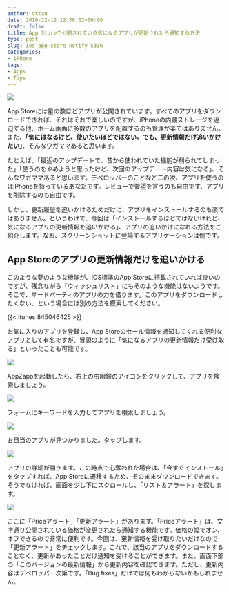 ```yaml
---
author: ottan
date: 2016-12-12 12:30:02+00:00
draft: false
title: App Storeで公開されている気になるアプリが更新されたら通知する方法
type: post
slug: ios-app-store-notify-5336
categories:
- iPhone
tags:
- Apps
- Tips
---
```


![](/uploads/2016/12/161212-584e93a882512.jpg)






App Storeには星の数ほどアプリが公開されています。すべてのアプリをダウンロードできれば、それはそれで楽しいのですが、iPhoneの内蔵ストレージを逼迫する他、ホーム画面に多数のアプリを配置するのも管理が楽ではありません。また、**「気にはなるけど、使いたいほどではない。でも、更新情報だけ追いかけたい」**、そんなワガママあると思います。





たとえば、「最近のアップデートで、昔から使われていた機能が削られてしまった」「使うのをやめようと思ったけど、次回のアップデート内容は気になる」、そんなワガママあると思います。デベロッパーのことなど二の次、アプリを使うのはiPhoneを持っているあなたです。レビューで要望を言うのも自由です、アプリを削除するのも自由です。





しかし、更新履歴を追いかけるためだけに、アプリをインストールするのも楽ではありません。というわけで、今回は「インストールするほどではないけれど、気になるアプリの更新情報を追いかける」、アプリの追いかけになれる方法をご紹介します。なお、スクリーンショットに登場するアプリケーションは例です。





## App Storeのアプリの更新情報だけを追いかける





このような夢のような機能が、iOS標準のApp Storeに搭載されていれば良いのですが、残念ながら「ウィッシュリスト」にもそのような機能はないようです。そこで、サードパーティのアプリの力を借ります。このアプリをダウンロードしたくない、という場合には別の方法を模索してください。



{{< itunes 845046425 >}}



お気に入りのアプリを登録し、App Storeのセール情報を通知してくれる便利なアプリとして有名ですが、冒頭のように「気になるアプリの更新情報だけ受け取る」といったことも可能です。





![](/uploads/2016/12/161212-584e93b100757.png)






AppZappを起動したら、右上の虫眼鏡のアイコンをクリックして、アプリを検索しましょう。





![](/uploads/2016/12/161212-584e93b818e4f.png)






フォームにキーワードを入力してアプリを検索しましょう。





![](/uploads/2016/12/161212-584e93bda50d0.png)






お目当のアプリが見つかりました。タップします。





![](/uploads/2016/12/161212-584e93c447132.png)






アプリの詳細が開きます。この時点で心奪われた場合は、「今すぐインストール」をタップすれば、App Storeに遷移するため、そのままダウンロードできます。そうでなければ、画面を少し下にスクロールし、「リスト＆アラート」を探します。





![](/uploads/2016/12/161212-584e93ca0c030.png)






ここに「Priceアラート」「更新アラート」があります。「Priceアラート」は、文字通り公開されている価格が変更されたら通知する機能です。価格の幅でオン、オフできるので非常に便利です。今回は、更新情報を受け取りたいだけなので「更新アラート」をチェックします。これで、該当のアプリをダウンロードすることなく、更新があったことだけ通知を受けることができます。また、画面下部の「このバージョンの最新情報」から更新内容を確認できます。ただし、更新内容はデベロッパー次第です。「Bug fixes」だけでは何もわからないかもしれません。
